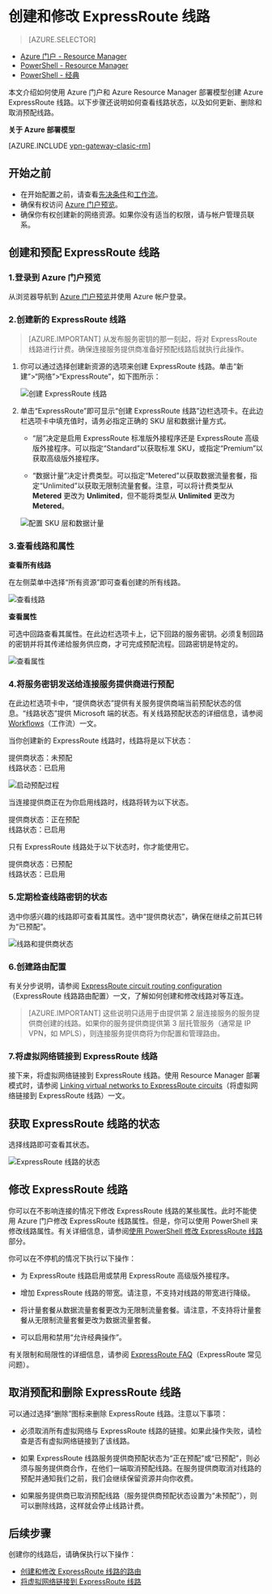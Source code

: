 <properties
   pageTitle="使用 Resource Manager 和 Azure 门户创建和修改 ExpressRoute 线路 | Azure"
   description="本文介绍如何创建、预配、验证、更新、删除和取消预配 ExpressRoute 线路。"
   documentationCenter="na"
   services="expressroute"
   authors="cherylmc"
   manager="carmonm"
   editor=""
   tags="azure-resource-manager"/>
<tags
   ms.service="expressroute"
   ms.devlang="na"
   ms.topic="article"
   ms.tgt_pltfrm="na"
   ms.workload="infrastructure-services"
   ms.date="10/10/2016"
   wacn.date="10/31/2016"
   ms.author="cherylmc"/>

# 创建和修改 ExpressRoute 线路

> [AZURE.SELECTOR]
- [Azure 门户 - Resource Manager](/documentation/articles/expressroute-howto-circuit-portal-resource-manager/)
- [PowerShell - Resource Manager](/documentation/articles/expressroute-howto-circuit-arm/)
- [PowerShell - 经典](/documentation/articles/expressroute-howto-circuit-classic/)

本文介绍如何使用 Azure 门户和 Azure Resource Manager 部署模型创建 Azure ExpressRoute 线路。以下步骤还说明如何查看线路状态，以及如何更新、删除和取消预配线路。

**关于 Azure 部署模型**

[AZURE.INCLUDE [vpn-gateway-clasic-rm](../../includes/vpn-gateway-classic-rm-include.md)]


## 开始之前


- 在开始配置之前，请查看[先决条件](/documentation/articles/expressroute-prerequisites/)和[工作流](/documentation/articles/expressroute-workflows/)。
- 确保有权访问 [Azure 门户预览](https://portal.azure.cn)。
- 确保你有权创建新的网络资源。如果你没有适当的权限，请与帐户管理员联系。

## 创建和预配 ExpressRoute 线路

### 1\.登录到 Azure 门户预览

从浏览器导航到 [Azure 门户预览](http://portal.azure.cn)并使用 Azure 帐户登录。

### 2\.创建新的 ExpressRoute 线路

>[AZURE.IMPORTANT] 从发布服务密钥的那一刻起，将对 ExpressRoute 线路进行计费。确保连接服务提供商准备好预配线路后就执行此操作。

1. 你可以通过选择创建新资源的选项来创建 ExpressRoute 线路。单击“新建”>“网络”>“ExpressRoute”，如下图所示：

	![创建 ExpressRoute 线路](./media/expressroute-howto-circuit-portal-resource-manager/createcircuit1.png)

2. 单击“ExpressRoute”即可显示“创建 ExpressRoute 线路”边栏选项卡。在此边栏选项卡中填充值时，请务必指定正确的 SKU 层和数据计量方式。

	- “层”决定是启用 ExpressRoute 标准版外接程序还是 ExpressRoute 高级版外接程序。可以指定“Standard”以获取标准 SKU，或指定“Premium”以获取高级版外接程序。

	- “数据计量”决定计费类型。可以指定“Metered”以获取数据流量套餐，指定“Unlimited”以获取无限制流量套餐。注意，可以将计费类型从 **Metered** 更改为 **Unlimited**，但不能将类型从 **Unlimited** 更改为 **Metered**。

	![配置 SKU 层和数据计量](./media/expressroute-howto-circuit-portal-resource-manager/createcircuit2.png)


### 3\.查看线路和属性

**查看所有线路**

在左侧菜单中选择“所有资源”即可查看创建的所有线路。
	
![查看线路](./media/expressroute-howto-circuit-portal-resource-manager/listresource.png)

**查看属性**

可选中回路查看其属性。在此边栏选项卡上，记下回路的服务密钥。必须复制回路的密钥并将其传递给服务供应商，才可完成预配流程。回路密钥是特定的。

![查看属性](./media/expressroute-howto-circuit-portal-resource-manager/listproperties1.png)


### 4\.将服务密钥发送给连接服务提供商进行预配

在此边栏选项卡中，“提供商状态”提供有关服务提供商端当前预配状态的信息。“线路状态”提供 Microsoft 端的状态。有关线路预配状态的详细信息，请参阅 [Workflows](/documentation/articles/expressroute-workflows/#expressroute-circuit-provisioning-states)（工作流）一文。

当你创建新的 ExpressRoute 线路时，线路将是以下状态：

提供商状态：未预配<BR> 
线路状态：已启用

![启动预配过程](./media/expressroute-howto-circuit-portal-resource-manager/viewstatus.png)

当连接提供商正在为你启用线路时，线路将转为以下状态。

提供商状态：正在预配<BR> 
线路状态：已启用

只有 ExpressRoute 线路处于以下状态时，你才能使用它。

提供商状态：已预配<BR> 
线路状态：已启用


### 5\.定期检查线路密钥的状态

选中你感兴趣的线路即可查看其属性。选中“提供商状态”，确保在继续之前其已转为“已预配”。


![线路和提供商状态](./media/expressroute-howto-circuit-portal-resource-manager/viewstatusprovisioned.png)


### 6\.创建路由配置

有关分步说明，请参阅 [ExpressRoute circuit routing configuration](/documentation/articles/expressroute-howto-routing-portal-resource-manager/)（ExpressRoute 线路路由配置）一文，了解如何创建和修改线路对等互连。

>[AZURE.IMPORTANT] 这些说明只适用于由提供第 2 层连接服务的服务提供商创建的线路。如果你的服务提供商提供第 3 层托管服务（通常是 IP VPN，如 MPLS），则连接服务提供商将为你配置和管理路由。

### 7\.将虚拟网络链接到 ExpressRoute 线路

接下来，将虚拟网络链接到 ExpressRoute 线路。使用 Resource Manager 部署模式时，请参阅 [Linking virtual networks to ExpressRoute circuits](/documentation/articles/expressroute-howto-linkvnet-arm/)（将虚拟网络链接到 ExpressRoute 线路）一文。

## 获取 ExpressRoute 线路的状态

选择线路即可查看其状态。

![ExpressRoute 线路的状态](./media/expressroute-howto-circuit-portal-resource-manager/listproperties1.png)


## 修改 ExpressRoute 线路

你可以在不影响连接的情况下修改 ExpressRoute 线路的某些属性。此时不能使用 Azure 门户修改 ExpressRoute 线路属性。但是，你可以使用 PowerShell 来修改线路属性。有关详细信息，请参阅[使用 PowerShell 修改 ExpressRoute 线路](/documentation/articles/expressroute-howto-circuit-arm/#modify)部分。

你可以在不停机的情况下执行以下操作：

- 为 ExpressRoute 线路启用或禁用 ExpressRoute 高级版外接程序。

- 增加 ExpressRoute 线路的带宽。请注意，不支持对线路的带宽进行降级。

- 将计量套餐从数据流量套餐更改为无限制流量套餐。请注意，不支持将计量套餐从无限制流量套餐更改为数据流量套餐。

-  可以启用和禁用“允许经典操作”。

有关限制和局限性的详细信息，请参阅 [ExpressRoute FAQ](/documentation/articles/expressroute-faqs/)（ExpressRoute 常见问题）。


## 取消预配和删除 ExpressRoute 线路

可以通过选择“删除”图标来删除 ExpressRoute 线路。注意以下事项：

- 必须取消所有虚拟网络与 ExpressRoute 线路的链接。如果此操作失败，请检查是否有虚拟网络链接到了该线路。

- 如果 ExpressRoute 线路服务提供商预配状态为“正在预配”或“已预配”，则必须与服务提供商合作，在他们一端取消预配线路。在服务提供商取消对线路的预配并通知我们之前，我们会继续保留资源并向你收费。

- 如果服务提供商已取消预配线路（服务提供商预配状态设置为“未预配”），则可以删除线路，这样就会停止线路计费。

## 后续步骤

创建你的线路后，请确保执行以下操作：

- [创建和修改 ExpressRoute 线路的路由](/documentation/articles/expressroute-howto-routing-portal-resource-manager/)
- [将虚拟网络链接到 ExpressRoute 线路](/documentation/articles/expressroute-howto-linkvnet-arm/)

<!---HONumber=Mooncake_0530_2016-->